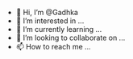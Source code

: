 - 👋 Hi, I’m @Gadhka
- 👀 I’m interested in ...
- 🌱 I’m currently learning ...
- 💞️ I’m looking to collaborate on ...
- 📫 How to reach me ...

<!---
Gadhka/Gadhka is a ✨ special ✨ repository because its `README.md` (this file) appears on your GitHub profile.
You can click the Preview link to take a look at your changes.
--->
